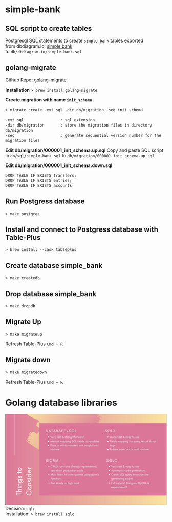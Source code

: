 # simple-bank

## SQL script to create tables
Postgresql SQL statements to create `simple bank` tables exported <br>
from dbdiagram.io: [simple bank](https://dbdiagram.io/d/simple-bank-65c391b8ac844320aea89c27) <br>
to  `db/dbdiagram.io/simple-bank.sql`

## golang-migrate
Github Repo: [golang-migrate](https://github.com/golang-migrate/migrate)

**Installation**
`> brew install golang-migrate`

**Create migration with name `init_schema`**
```
> migrate create -ext sql -dir db/migration -seq init_schema

-ext sql                : sql extension
-dir db/migration       : store the migration files in directory db/migration
-seq                    : generate sequential version number for the migration files

```
**Edit db/migration/000001_init_schema.up.sql**
Copy and paste SQL script in `db/sql/simple-bank.sql` to `db/migration/000001_init_schema.up.sql`

**Edit db/migration/000001_init_schema.down.sql**
```
DROP TABLE IF EXISTS transfers;
DROP TABLE IF EXISTS entries;
DROP TABLE IF EXISTS accounts;
```

## Run Postgress database
```
> make postgres
```
## Install and connect to Postgress database with Table-Plus
```
> brew install --cask tableplus
```

## Create database simple_bank
```
> make createdb
```

## Drop database simple_bank
```
> make dropdb
```

## Migrate Up
```
> make migrateup
```
Refresh Table-Plus `Cmd + R`

## Migrate down
```
> make migratedown
```
Refresh Table-Plus `Cmd + R`

# Golang database libraries
![things to consider](golang-database.png) <br>
Decision: `sqlc` <br>
Installation: `> brew install sqlc`
